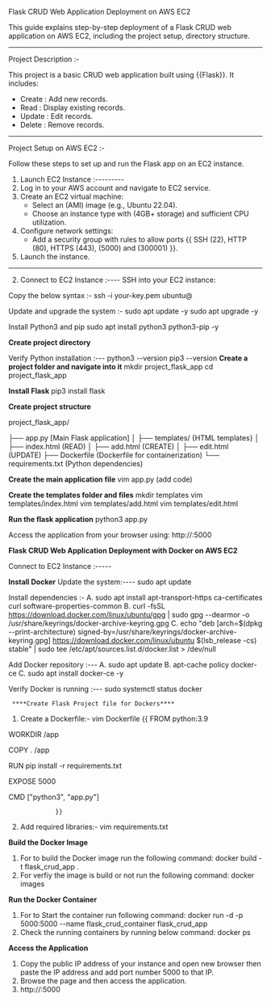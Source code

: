  Flask CRUD Web Application Deployment on AWS EC2

This guide explains step-by-step deployment of a Flask CRUD web application on AWS EC2, including the project setup, directory structure.

---

 Project Description :-

This project is a basic CRUD web application built using {{Flask}}. It includes:
- Create : Add new records.
- Read : Display existing records.
- Update : Edit records.
- Delete : Remove records.

-----------------

 Project Setup on AWS EC2 :-

 Follow these steps to set up and run the Flask app on an EC2 instance.

 1. Launch EC2 Instance :---------
1. Log in to your AWS account and navigate to EC2 service.
2. Create an EC2 virtual machine:
   - Select an (AMI) image (e.g., Ubuntu 22.04).
   - Choose an instance type with (4GB+ storage) and sufficient CPU utilization.
3. Configure network settings:
   - Add a security group with rules to allow ports {{ SSH (22), HTTP (80), HTTPS (443), (5000) and (300001) }}.
4. Launch the instance.

-----------

 2. Connect to EC2 Instance :----
SSH into your EC2 instance:

Copy the below syntax :-
ssh -i your-key.pem ubuntu@<EC2-Public-IP>

 Update and upgrade the system :-
sudo apt update -y
sudo apt upgrade -y

 Install Python3 and pip
sudo apt install python3 python3-pip -y

******Create project directory******

 Verify Python installation :---
python3 --version
pip3 --version
 **Create a project folder and navigate into it**
mkdir project_flask_app
cd project_flask_app

 **Install Flask**
pip3 install flask

**Create project structure**

project_flask_app/

├── app.py                  [Main Flask application]
│
├── templates/             {HTML templates}
│   ├── index.html        (READ)
│   ├── add.html          (CREATE)
│   ├── edit.html         (UPDATE)
├── Dockerfile            (Dockerfile for containerization)
└── requirements.txt      (Python dependencies)


 **Create the main application file**
vim app.py  (add code)

**Create the templates folder and files**
mkdir templates
vim templates/index.html
vim templates/add.html
vim templates/edit.html

**Run the flask application**
python3 app.py

Access the application from your browser using:
  http://<EC2-Public-IP>:5000



  ******Flask CRUD Web Application Deployment with Docker on AWS EC2******

Connect to EC2 Instance :-----

**Install Docker**
Update the system:----
     sudo apt update

Install dependencies :-
A.	sudo apt install apt-transport-https ca-certificates curl software-properties-common
B.	curl -fsSL https://download.docker.com/linux/ubuntu/gpg | sudo gpg --dearmor -o /usr/share/keyrings/docker-archive-keyring.gpg
C.	echo "deb [arch=$(dpkg --print-architecture) signed-by=/usr/share/keyrings/docker-archive-keyring.gpg] https://download.docker.com/linux/ubuntu $(lsb_release -cs) stable" | sudo tee /etc/apt/sources.list.d/docker.list > /dev/null

Add Docker repository :---
  A. sudo apt update
  B. apt-cache policy docker-ce
  C. sudo apt install docker-ce -y

Verify Docker is running :---
     sudo systemctl status docker

     ****Create Flask Project file for Dockers****
1. Create a Dockerfile:-
      vim Dockerfile 
 {{
FROM python:3.9

WORKDIR /app

COPY . /app

RUN pip install -r requirements.txt

EXPOSE 5000

CMD ["python3", "app.py"]

                 }} 
2. Add required libraries:-
       vim requirements.txt

**Build the Docker Image**

1. For to build the Docker image run the following command:
       docker build -t flask_crud_app .
2. For verfiy the image is build or not run the following command:
       docker images

**Run the Docker Container**
1. For to Start the container run following command:
       docker run -d -p 5000:5000 --name flask_crud_container flask_crud_app
2. Check the running containers by running below command:
       docker ps

**Access the Application**

1. Copy the public IP address of your instance and open new browser then paste the IP address and add port number 5000 to that IP.
2. Browse the page and then access the application.
3. http://<EC2-Public-IP>:5000

       



     






